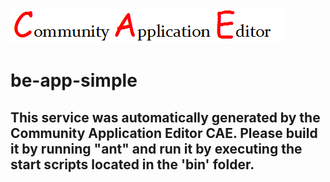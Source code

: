 ![CAE](https://github.com/CAE-Community-Application-Editor/CAE-Deployment-Temp/blob/master/microservice-be-app-simple/img/logo.png)  

be-app-simple
===================


This service was automatically generated by the Community Application Editor CAE. Please build it by running "ant" and run it by executing the start scripts located in the 'bin' folder.
---------------
